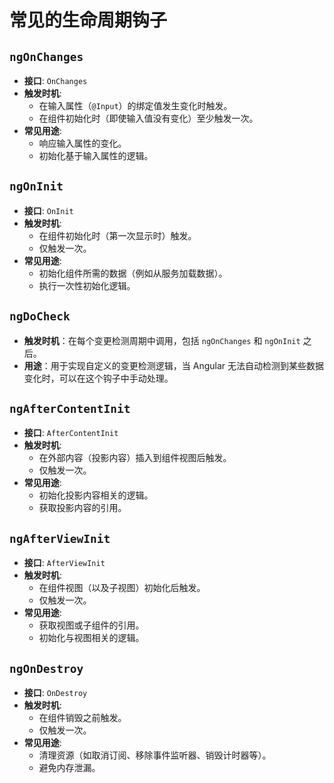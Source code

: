 # 常见的生命周期钩子

## **`ngOnChanges`**

* **接口**: `OnChanges`
* **触发时机**:
  * 在输入属性（`@Input`）的绑定值发生变化时触发。
  * 在组件初始化时（即使输入值没有变化）至少触发一次。
* **常见用途**:
  * 响应输入属性的变化。
  * 初始化基于输入属性的逻辑。

## **`ngOnInit`**

* **接口**: `OnInit`
* **触发时机**:
  * 在组件初始化时（第一次显示时）触发。
  * 仅触发一次。
* **常见用途**:
  * 初始化组件所需的数据（例如从服务加载数据）。
  * 执行一次性初始化逻辑。

## **`ngDoCheck`**

* **触发时机**：在每个变更检测周期中调用，包括 `ngOnChanges` 和 `ngOnInit` 之后。
* **用途**：用于实现自定义的变更检测逻辑，当 Angular 无法自动检测到某些数据变化时，可以在这个钩子中手动处理。

## **`ngAfterContentInit`**

* **接口**: `AfterContentInit`
* **触发时机**:
  * 在外部内容（投影内容）插入到组件视图后触发。
  * 仅触发一次。
* **常见用途**:
  * 初始化投影内容相关的逻辑。
  * 获取投影内容的引用。

## **`ngAfterViewInit`**

* **接口**: `AfterViewInit`
* **触发时机**:
  * 在组件视图（以及子视图）初始化后触发。
  * 仅触发一次。
* **常见用途**:
  * 获取视图或子组件的引用。
  * 初始化与视图相关的逻辑。

## **`ngOnDestroy`**

* **接口**: `OnDestroy`
* **触发时机**:
  * 在组件销毁之前触发。
  * 仅触发一次。
* **常见用途**:
  * 清理资源（如取消订阅、移除事件监听器、销毁计时器等）。
  * 避免内存泄漏。

##
